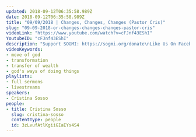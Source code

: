 ```yaml
---
updated: 2018-09-12T06:35:58.989Z
date: 2018-09-12T06:35:58.989Z
title: "09/09/2018 | Changes, Changes, Changes (Pastor Cris)"
slug: "09-09-2018-or-changes-changes-changes-pastor-cris"
videoLink: "https://www.youtube.com/watch?v=cFJnf43EShI"
YoutubeID: "cFJnf43EShI"
description: "Support SOGMI: https://sogmi.org/donate\nLike Us On Facebook: https://facebook.com/sonsofgodministries\n\nSons of God Ministries International is dedicated to discipling God's people and empowering the Body of Christ to take their post in the Kingdom. \"For as many as are led by the Spirit of God these are the sons of God\" (Romans 8:14)\n\n----------------------------------------------------------------------\n\n► Music Credit: LAKEY INSPIRED\nTrack Name: \"Blue Boi\"\nMusic By: LAKEY INSPIRED @ https://soundcloud.com/lakeyinspired\nOriginal upload HERE - https://www.youtube.com/watch?v=wAukv...\nOfficial \"LAKEY INSPIRED\" YouTube Channel HERE - https://www.youtube.com/channel/UCOmy...\nLicense for commercial use: Creative Commons Attribution 3.0 Unported \"Share Alike\" (CC BY-SA 3.0) License.\nFull License HERE - https://creativecommons.org/licenses/...\nMusic promoted by NCM https://goo.gl/fh3rEJ"
videoKeywords:
- move of god
- transformation
- transfer of wealth
- god's ways of doing things
playlists:
- full sermons
- livestreams
speakers:
- Cristina Sosso
people:
- title: Cristina Sosso
  slug: cristina-sosso
  contentType: people
  id: 3zLvufAtlKgiiGIaEYs4S4
---
```


